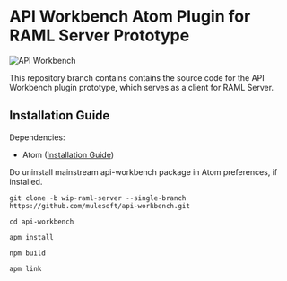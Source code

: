 # API Workbench Atom Plugin for RAML Server Prototype



![API Workbench](https://dl.dropboxusercontent.com/u/497895/__permalinks/api-workbench-slide-small.png)

This repository branch contains contains the source code for the API Workbench plugin prototype, which serves as a client for RAML Server.

## Installation Guide

Dependencies:

* Atom ([Installation Guide](http://flight-manual.atom.io/getting-started/sections/installing-atom/))


Do uninstall mainstream api-workbench package in Atom preferences, if installed.

```
git clone -b wip-raml-server --single-branch https://github.com/mulesoft/api-workbench.git

cd api-workbench

apm install

npm build

apm link
```
